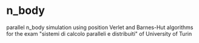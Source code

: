 # n_body
parallel n_body simulation using position Verlet and Barnes-Hut algorithms for the exam "sistemi di calcolo paralleli e distribuiti" of University of Turin

